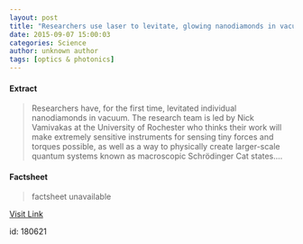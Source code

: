 ```yaml
---
layout: post
title: "Researchers use laser to levitate, glowing nanodiamonds in vacuum"
date: 2015-09-07 15:00:03
categories: Science
author: unknown author
tags: [optics & photonics]
---
```



#### Extract
>Researchers have, for the first time, levitated individual nanodiamonds in vacuum. The research team is led by Nick Vamivakas at the University of Rochester who thinks their work will make extremely sensitive instruments for sensing tiny forces and torques possible, as well as a way to physically create larger-scale quantum systems known as macroscopic Schrödinger Cat states....

#### Factsheet
>factsheet unavailable

[Visit Link](http://phys.org/news/2015-09-laser-levitate-nanodiamonds-vacuum.html)

id:  180621


